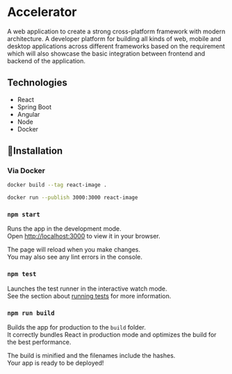 # Accelerator

A web application to create a strong cross-platform framework with modern architecture. A developer platform for building all kinds of web, mobile and desktop applications across different frameworks based on the requirement which will also showcase the basic integration between frontend and backend of the application.

## Technologies 

- React
- Spring Boot
- Angular
- Node
- Docker


## 🔧Installation

### Via Docker
```sh 
docker build --tag react-image .
```

```sh
docker run --publish 3000:3000 react-image
```
### `npm start`

Runs the app in the development mode.\
Open [http://localhost:3000](http://localhost:3000) to view it in your browser.

The page will reload when you make changes.\
You may also see any lint errors in the console.

### `npm test`

Launches the test runner in the interactive watch mode.\
See the section about [running tests](https://facebook.github.io/create-react-app/docs/running-tests) for more information.

### `npm run build`

Builds the app for production to the `build` folder.\
It correctly bundles React in production mode and optimizes the build for the best performance.

The build is minified and the filenames include the hashes.\
Your app is ready to be deployed!







